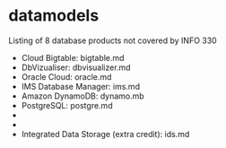 # datamodels
Listing of 8 database products not covered by INFO 330
* Cloud Bigtable: bigtable.md
* DbVizualiser: dbvisualizer.md
* Oracle Cloud: oracle.md
* IMS Database Manager: ims.md
* Amazon DynamoDB: dynamo.mb
* PostgreSQL: postgre.md
*
*
* Integrated Data Storage (extra credit): ids.md
